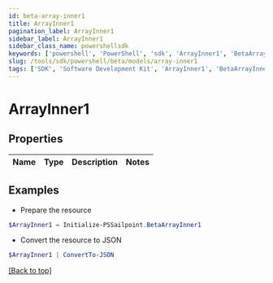 ```yaml
---
id: beta-array-inner1
title: ArrayInner1
pagination_label: ArrayInner1
sidebar_label: ArrayInner1
sidebar_class_name: powershellsdk
keywords: ['powershell', 'PowerShell', 'sdk', 'ArrayInner1', 'BetaArrayInner1'] 
slug: /tools/sdk/powershell/beta/models/array-inner1
tags: ['SDK', 'Software Development Kit', 'ArrayInner1', 'BetaArrayInner1']
---
```



# ArrayInner1

## Properties

Name | Type | Description | Notes
------------ | ------------- | ------------- | -------------

## Examples

- Prepare the resource
```powershell
$ArrayInner1 = Initialize-PSSailpoint.BetaArrayInner1 
```

- Convert the resource to JSON
```powershell
$ArrayInner1 | ConvertTo-JSON
```


[[Back to top]](#) 

